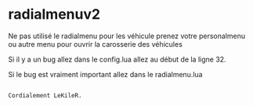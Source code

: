 # radialmenuv2
Ne pas utilisé le radialmenu pour les véhicule prenez votre personalmenu ou autre menu pour ouvrir la carosserie des véhicules


Si il y a un bug allez dans le config.lua allez au début de la ligne 32.

Si le bug est vraiment important allez dans le radialmenu.lua

                                                                                               Cordialement LeKileR.
                                                                                              
